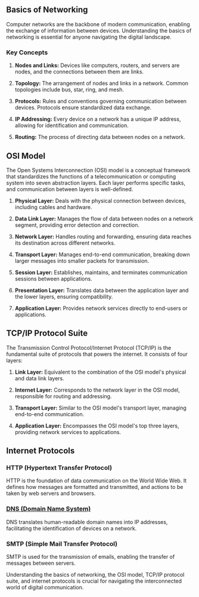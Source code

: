 
## Basics of Networking

Computer networks are the backbone of modern communication, enabling the exchange of information between devices. Understanding the basics of networking is essential for anyone navigating the digital landscape.

### Key Concepts

1. **Nodes and Links:** Devices like computers, routers, and servers are nodes, and the connections between them are links.

2. **Topology:** The arrangement of nodes and links in a network. Common topologies include bus, star, ring, and mesh.

3. **Protocols:** Rules and conventions governing communication between devices. Protocols ensure standardized data exchange.

4. **IP Addressing:** Every device on a network has a unique IP address, allowing for identification and communication.

5. **Routing:** The process of directing data between nodes on a network.

## OSI Model

The Open Systems Interconnection (OSI) model is a conceptual framework that standardizes the functions of a telecommunication or computing system into seven abstraction layers. Each layer performs specific tasks, and communication between layers is well-defined.

1. **Physical Layer:** Deals with the physical connection between devices, including cables and hardware.

2. **Data Link Layer:** Manages the flow of data between nodes on a network segment, providing error detection and correction.

3. **Network Layer:** Handles routing and forwarding, ensuring data reaches its destination across different networks.

4. **Transport Layer:** Manages end-to-end communication, breaking down larger messages into smaller packets for transmission.

5. **Session Layer:** Establishes, maintains, and terminates communication sessions between applications.

6. **Presentation Layer:** Translates data between the application layer and the lower layers, ensuring compatibility.

7. **Application Layer:** Provides network services directly to end-users or applications.

## TCP/IP Protocol Suite

The Transmission Control Protocol/Internet Protocol (TCP/IP) is the fundamental suite of protocols that powers the internet. It consists of four layers:

1. **Link Layer:** Equivalent to the combination of the OSI model's physical and data link layers.

2. **Internet Layer:** Corresponds to the network layer in the OSI model, responsible for routing and addressing.

3. **Transport Layer:** Similar to the OSI model's transport layer, managing end-to-end communication.

4. **Application Layer:** Encompasses the OSI model's top three layers, providing network services to applications.

## Internet Protocols

### HTTP (Hypertext Transfer Protocol)

HTTP is the foundation of data communication on the World Wide Web. It defines how messages are formatted and transmitted, and actions to be taken by web servers and browsers.

### [DNS (Domain Name System)](domain-name-system.md)

DNS translates human-readable domain names into IP addresses, facilitating the identification of devices on a network.

### SMTP (Simple Mail Transfer Protocol)

SMTP is used for the transmission of emails, enabling the transfer of messages between servers.

Understanding the basics of networking, the OSI model, TCP/IP protocol suite, and internet protocols is crucial for navigating the interconnected world of digital communication.
